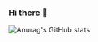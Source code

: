 ### Hi there 👋

![Anurag's GitHub stats](https://github-readme-stats.vercel.app/api?username=Ekrem05&hide=issues&show_icons=true&theme=neon&bg_color=00000000)
